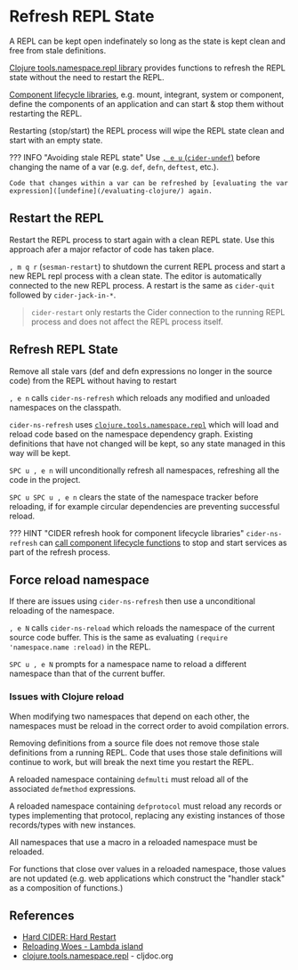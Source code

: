 # Refresh REPL State

A REPL can be kept open indefinately so long as the state is kept clean and free from stale definitions.   

[Clojure tools.namespace.repl library](https://cljdoc.org/d/org.clojure/tools.namespace/1.4.4/api/clojure.tools.namespace.repl) provides functions to refresh the REPL state without the need to restart the REPL.

[Component lifecycle libraries](./component-lifecycle.md), e.g. mount, integrant, system or component, define the components of an application and can start & stop them without restarting the REPL.

Restarting (stop/start) the REPL process will wipe the REPL state clean and start with an empty state.

??? INFO "Avoiding stale REPL state"
    Use [`, e u`  (`cider-undef`)](/spacemacs/evaluating-clojure/undefine/) before changing the name of a var (e.g. `def`, `defn`, `deftest`, etc.). 

    Code that changes within a var can be refreshed by [evaluating the var expression]([undefine](/evaluating-clojure/) again.


## Restart the REPL

Restart the REPL process to start again with a clean REPL state.  Use this approach afer a major refactor of code has taken place.

`, m q r` (`sesman-restart`) to shutdown the current REPL process and start a new REPL repl process with a clean state.  The editor is automatically connected to the new REPL process.  A restart is the same as `cider-quit` followed by `cider-jack-in-*`.

> `cider-restart` only restarts the Cider connection to the running REPL process and does not affect the REPL process itself.


## Refresh REPL State

Remove all stale vars (def and defn expressions no longer in the source code) from the REPL without having to restart

`, e n` calls `cider-ns-refresh` which reloads any modified and unloaded namespaces on the classpath.

`cider-ns-refresh` uses [`clojure.tools.namespace.repl`](https://github.com/clojure/tools.namespace) which will load and reload code based on the namespace dependency graph. Existing definitions that have not changed will be kept, so any state managed in this way will be kept.

`SPC u , e n` will unconditionally refresh all namespaces, refreshing all the code in the project.

`SPC u SPC u , e n` clears the state of the namespace tracker before reloading, if for example circular dependencies are preventing successful reload.

??? HINT "CIDER refresh hook for component lifecycle libraries"
    `cider-ns-refresh` can [call component lifecycle functions](/spacemacs/clojure-repl/component-lifecycle/) to stop and start services as part of the refresh process.


## Force reload namespace

If there are issues using `cider-ns-refresh` then use a unconditional reloading of the namespace.

`, e N` calls `cider-ns-reload` which reloads the namespace of the current source code buffer.  This is the same as evaluating `(require 'namespace.name :reload)` in the REPL.

`SPC u , e N` prompts for a namespace name to reload a different namespace than that of the current buffer.


### Issues with Clojure reload

When modifying two namespaces that depend on each other, the namespaces must be reload in the correct order to avoid compilation errors.

Removing definitions from a source file does not remove those stale definitions from a running REPL.  Code that uses those stale definitions will continue to work, but will break the next time you restart the REPL.

A reloaded namespace containing `defmulti` must reload all of the associated `defmethod` expressions.

A reloaded namespace containing `defprotocol` must reload any records or types implementing that protocol,  replacing any existing instances of those records/types with new instances.

All namespaces that use a macro in a reloaded namespace must be reloaded.

For functions that close over values in a reloaded namespace, those values are not updated (e.g. web applications which construct the "handler stack" as a composition of functions.)


## References
* [Hard CIDER: Hard Restart](https://metaredux.com/posts/2019/11/07/hard-cider-hard-restart.html)
* [Reloading Woes - Lambda island](https://lambdaisland.com/blog/2018-02-09-reloading-woes)
* [clojure.tools.namespace.repl](https://cljdoc.org/d/org.clojure/tools.namespace/0.3.1/api/clojure.tools.namespace.repl) - cljdoc.org
